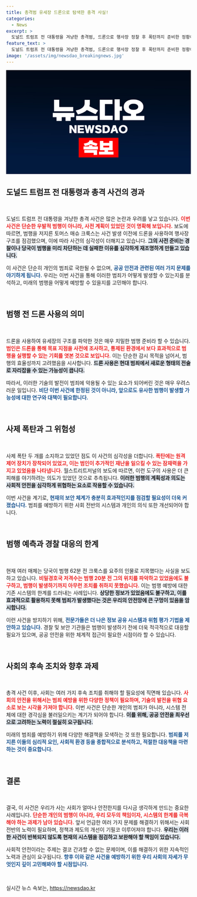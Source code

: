 ```yaml
---
title: 총격범 유세장 드론으로 탐색한 충격 사실!
categories:
  - News
excerpt: >
  도널드 트럼프 전 대통령을 겨냥한 총격범, 드론으로 행사장 정찰 후 폭탄까지 준비한 정황이 드러났다! 그의 범행을 사전에 막지 못한 당국의 대응이 논란으로 이어지고 있다.
feature_text: >
  도널드 트럼프 전 대통령을 겨냥한 총격범, 드론으로 행사장 정찰 후 폭탄까지 준비한 정황이 드러났다! 그의 범행을 사전에 막지 못한 당국의 대응이 논란으로 이어지고 있다.
image: '/assets/img/newsdao_breakingnews.jpg'
---
```


<p><img src="/assets/img/newsdao_breakingnews.jpg" alt="cryptoinkorea 속보" /></p>

<h2 data-ke-size="size26">도널드 트럼프 전 대통령과 총격 사건의 경과</h2>

<p data-ke-size="size16">&nbsp;</p>

<p>도널드 트럼프 전 대통령을 겨냥한 총격 사건은 많은 논란과 우려를 낳고 있습니다. <b><span style="color: #ee2323;">이번 사건은 단순한 우발적 범행이 아니라, 사전 계획이 있었던 것이 명확해 보입니다.</span></b> 보도에 따르면, 범행을 저지른 토머스 매슈 크룩스는 사건 발생 이전에 드론을 사용하여 행사장 구조를 점검했으며, 이에 따라 사건의 심각성이 더해지고 있습니다. <b><span style="background-color: #21538527;">그의 사전 준비는 경찰이나 당국이 범행을 미리 차단하는 데 실패한 이유를 심각하게 재조명하게 만들고 있습니다.</span></b> </p>

<p>이 사건은 단순히 개인의 범죄로 국한될 수 없으며, <b><span style="color: #1a5490;">공공 안전과 관련된 여러 가지 문제를 야기하게 됩니다.</span></b> 우리는 이번 사건을 통해 이러한 범죄가 어떻게 발생할 수 있는지를 분석하고, 미래의 범행을 어떻게 예방할 수 있을지를 고민해야 합니다.</p>

<p data-ke-size="size16">&nbsp;</p>

<h2 data-ke-size="size26">범행 전 드론 사용의 의미</h2>

<p data-ke-size="size16">&nbsp;</p>

<p>드론을 사용하여 유세장의 구조를 파악한 것은 매우 치밀한 범행 준비라 할 수 있습니다. <b><span style="color: #ee2323;">범인은 드론을 통해 목표 지점을 사전에 조사하고, 통제된 환경에서 보다 효과적으로 범행을 실행할 수 있는 기회를 엿본 것으로 보입니다.</span></b> 이는 단순한 감시 목적을 넘어서, 범행의 효율성까지 고려했음을 시사합니다. <b><span style="background-color: #21538527;">드론 사용은 현대 범죄에서 새로운 형태의 전술로 자리잡을 수 있는 가능성이 큽니다.</span></b> </p>

<p>따라서, 이러한 기술의 발전이 범죄에 악용될 수 있는 요소가 되어버린 것은 매우 우려스러운 일입니다. <b><span style="color: #1a5490;">비단 이번 사건에 한정된 것이 아니라, 앞으로도 유사한 범행이 발생할 가능성에 대한 연구와 대책이 필요합니다.</span></b></p>

<p data-ke-size="size16">&nbsp;</p>

<h2 data-ke-size="size26">사제 폭탄과 그 위험성</h2>

<p data-ke-size="size16">&nbsp;</p>

<p>사제 폭탄 두 개를 소지하고 있었던 점도 이 사건의 심각성을 더합니다. <b><span style="color: #ee2323;">폭탄에는 원격 제어 장치가 장착되어 있었고, 이는 범인이 추가적인 재난을 일으킬 수 있는 잠재력을 가지고 있었음을 나타냅니다.</span></b> 월스트리트저널의 보도에 따르면, 이런 도구의 사용은 더 큰 피해를 야기하려는 의도가 있었던 것으로 추측됩니다. <b><span style="background-color: #21538527;">이러한 범행의 계획성과 의도는 사회적 안전을 심각하게 위협하는 요소로 작용할 수 있습니다.</span></b></p>

<p>이번 사건을 계기로, <b><span style="color: #1a5490;">현재의 보안 체계가 충분히 효과적인지를 점검할 필요성이 더욱 커졌습니다.</span></b> 범죄를 예방하기 위한 사회 전반의 시스템과 개인의 의식 또한 개선되어야 합니다.</p>

<p data-ke-size="size16">&nbsp;</p>

<h2 data-ke-size="size26">범행 예측과 경찰 대응의 한계</h2>

<p data-ke-size="size16">&nbsp;</p>

<p>현재 여러 매체는 당국이 범행 62분 전 크룩스를 요주의 인물로 지목했다는 사실을 보도하고 있습니다. <b><span style="color: #ee2323;">비밀경호국 저격수는 범행 20분 전 그의 위치를 파악하고 있었음에도 불구하고, 범행이 발생하기까지 아무런 조치를 취하지 못했습니다.</span></b> 이는 범행 예방에 대한 기존 시스템의 한계를 드러내는 사례입니다. <b><span style="background-color: #21538527;">상당한 정보가 있었음에도 불구하고, 이를 효과적으로 활용하지 못해 범죄가 발생했다는 것은 우리의 안전망에 큰 구멍이 있음을 암시합니다.</span></b></p>

<p>이런 사건을 방지하기 위해, <b><span style="color: #1a5490;">전문가들은 더 나은 정보 공유 시스템과 위험 평가 기법을 제안하고 있습니다.</span></b> 경찰 및 보안 기관들은 범행이 발생하기 전에 더욱 적극적으로 대응할 필요가 있으며, 공공 안전을 위한 체계적 접근이 필요한 시점이라 할 수 있습니다.</p>

<p data-ke-size="size16">&nbsp;</p>

<h2 data-ke-size="size26">사회의 후속 조치와 향후 과제</h2>

<p data-ke-size="size16">&nbsp;</p>

<p>총격 사건 이후, 사회는 여러 가지 후속 조치를 취해야 할 필요성에 직면해 있습니다. <b><span style="color: #ee2323;">사회의 안전을 위해서는 범죄 예방을 위한 다양한 정책이 필요하며, 기술의 발전을 위협 요소로 보는 시각을 가져야 합니다.</span></b> 이번 사건은 단순한 개인의 범죄가 아니라, 시스템 전체에 대한 경각심을 불러일으키는 계기가 되어야 합니다. <b><span style="background-color: #21538527;">이를 위해, 공공 안전을 최우선으로 고려하는 노력이 절실히 요구됩니다.</span></b></p>

<p>미래의 범죄를 예방하기 위해 다양한 해결책을 모색하는 것 또한 필요합니다. <b><span style="color: #1a5490;">범죄를 저지른 이들의 심리적 요인, 사회적 환경 등을 종합적으로 분석하고, 적절한 대응책을 마련하는 것이 중요합니다.</span></b></p>

<p data-ke-size="size16">&nbsp;</p>

<h2 data-ke-size="size26">결론</h2>

<p data-ke-size="size16">&nbsp;</p>

<p>결국, 이 사건은 우리가 사는 사회가 얼마나 안전한지를 다시금 생각하게 만드는 중요한 사례입니다. <b><span style="color: #ee2323;">단순한 개인의 범행이 아니라, 우리 모두의 책임이자, 시스템의 한계를 극복해야 하는 과제가 남아 있습니다.</span></b> 앞서 언급한 여러 가지 문제를 해결하기 위해서는 사회 전반의 노력이 필요하며, 정책과 제도의 개선이 기필코 이루어져야 합니다. <b><span style="background-color: #21538527;">우리는 이러한 사건이 반복되지 않도록 현재의 시스템을 점검하고 보완해야 할 책임이 있습니다.</span></b> </p>

<p>사회적 안전이라는 주제는 결코 간과할 수 없는 문제이며, 이를 해결하기 위한 지속적인 노력과 관심이 요구됩니다. <b><span style="color: #1a5490;">향후 이와 같은 사건을 예방하기 위한 우리 사회의 자세가 무엇인지 깊이 고민해봐야 할 시점입니다.</span></b></p>

<p data-ke-size="size16">&nbsp;</p>
실시간 뉴스 속보는, <a href="https://newsdao.kr" rel="dofollow">https://newsdao.kr</a>


